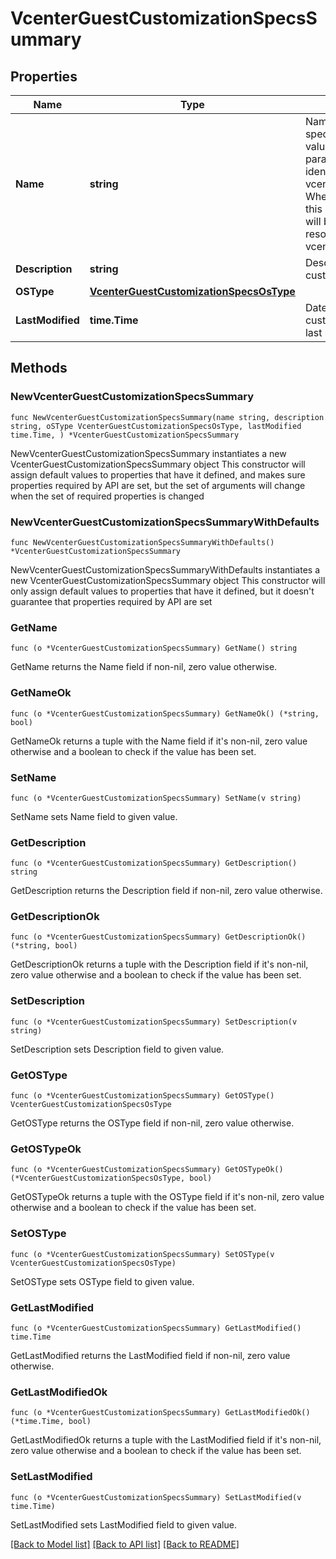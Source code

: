 # VcenterGuestCustomizationSpecsSummary

## Properties

Name | Type | Description | Notes
------------ | ------------- | ------------- | -------------
**Name** | **string** | Name of the guest customization specification. When clients pass a value of this structure as a parameter, the field must be an identifier for the resource type: vcenter.guest.CustomizationSpec. When operations return a value of this structure as a result, the field will be an identifier for the resource type: vcenter.guest.CustomizationSpec. | 
**Description** | **string** | Description of the guest customization specification. | 
**OSType** | [**VcenterGuestCustomizationSpecsOsType**](VcenterGuestCustomizationSpecsOsType.md) |  | 
**LastModified** | **time.Time** | Date and tme when this guest customization specification was last modified. | 

## Methods

### NewVcenterGuestCustomizationSpecsSummary

`func NewVcenterGuestCustomizationSpecsSummary(name string, description string, oSType VcenterGuestCustomizationSpecsOsType, lastModified time.Time, ) *VcenterGuestCustomizationSpecsSummary`

NewVcenterGuestCustomizationSpecsSummary instantiates a new VcenterGuestCustomizationSpecsSummary object
This constructor will assign default values to properties that have it defined,
and makes sure properties required by API are set, but the set of arguments
will change when the set of required properties is changed

### NewVcenterGuestCustomizationSpecsSummaryWithDefaults

`func NewVcenterGuestCustomizationSpecsSummaryWithDefaults() *VcenterGuestCustomizationSpecsSummary`

NewVcenterGuestCustomizationSpecsSummaryWithDefaults instantiates a new VcenterGuestCustomizationSpecsSummary object
This constructor will only assign default values to properties that have it defined,
but it doesn't guarantee that properties required by API are set

### GetName

`func (o *VcenterGuestCustomizationSpecsSummary) GetName() string`

GetName returns the Name field if non-nil, zero value otherwise.

### GetNameOk

`func (o *VcenterGuestCustomizationSpecsSummary) GetNameOk() (*string, bool)`

GetNameOk returns a tuple with the Name field if it's non-nil, zero value otherwise
and a boolean to check if the value has been set.

### SetName

`func (o *VcenterGuestCustomizationSpecsSummary) SetName(v string)`

SetName sets Name field to given value.


### GetDescription

`func (o *VcenterGuestCustomizationSpecsSummary) GetDescription() string`

GetDescription returns the Description field if non-nil, zero value otherwise.

### GetDescriptionOk

`func (o *VcenterGuestCustomizationSpecsSummary) GetDescriptionOk() (*string, bool)`

GetDescriptionOk returns a tuple with the Description field if it's non-nil, zero value otherwise
and a boolean to check if the value has been set.

### SetDescription

`func (o *VcenterGuestCustomizationSpecsSummary) SetDescription(v string)`

SetDescription sets Description field to given value.


### GetOSType

`func (o *VcenterGuestCustomizationSpecsSummary) GetOSType() VcenterGuestCustomizationSpecsOsType`

GetOSType returns the OSType field if non-nil, zero value otherwise.

### GetOSTypeOk

`func (o *VcenterGuestCustomizationSpecsSummary) GetOSTypeOk() (*VcenterGuestCustomizationSpecsOsType, bool)`

GetOSTypeOk returns a tuple with the OSType field if it's non-nil, zero value otherwise
and a boolean to check if the value has been set.

### SetOSType

`func (o *VcenterGuestCustomizationSpecsSummary) SetOSType(v VcenterGuestCustomizationSpecsOsType)`

SetOSType sets OSType field to given value.


### GetLastModified

`func (o *VcenterGuestCustomizationSpecsSummary) GetLastModified() time.Time`

GetLastModified returns the LastModified field if non-nil, zero value otherwise.

### GetLastModifiedOk

`func (o *VcenterGuestCustomizationSpecsSummary) GetLastModifiedOk() (*time.Time, bool)`

GetLastModifiedOk returns a tuple with the LastModified field if it's non-nil, zero value otherwise
and a boolean to check if the value has been set.

### SetLastModified

`func (o *VcenterGuestCustomizationSpecsSummary) SetLastModified(v time.Time)`

SetLastModified sets LastModified field to given value.



[[Back to Model list]](../README.md#documentation-for-models) [[Back to API list]](../README.md#documentation-for-api-endpoints) [[Back to README]](../README.md)


